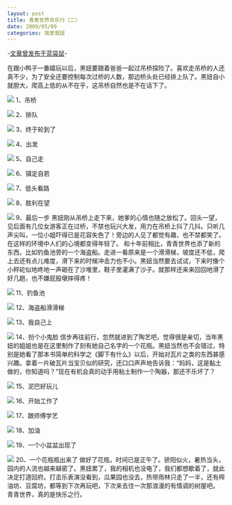 ```yaml
---
layout: post
title: 青青世界欢乐行（二）
date: 2009/05/09
categories: 我爱我妞
---
```


-[文章曾发布于蓝袋鼠](http://landaishu.hi2net.com/home/blog_read.asp?id=4175&blogid=67272)-



在跟小鸭子一番嬉玩以后，黑妞要跟着爸爸一起过吊桥探险了。喜欢走吊桥的人还真不少，为了安全还要控制每次过桥的人数，那边桥头处已经排上队了。黑妞自小就胆大，爬高上低的从不在乎，这吊桥自然也是不在话下了。

![](http://heiniuniu-static.wusisu.com/heiniuniu_uploads/upload20083/20095810558586.jpg)
1、吊桥

![](http://heiniuniu-static.wusisu.com/heiniuniu_uploads/upload20083/20095894122690.jpg)
2、排队

![](http://heiniuniu-static.wusisu.com/heiniuniu_uploads/upload20083/20095894250995.jpg)
3、终于轮到了

![](http://heiniuniu-static.wusisu.com/heiniuniu_uploads/upload20083/20095894448204.jpg)
4、出发

![](http://heiniuniu-static.wusisu.com/heiniuniu_uploads/upload20083/2009589510171.jpg)
5、自己走

![](http://heiniuniu-static.wusisu.com/heiniuniu_uploads/upload20083/20095895233146.jpg)
6、镇定自若

![](http://heiniuniu-static.wusisu.com/heiniuniu_uploads/upload20083/20095895434781.jpg)
7、低头看路

![](http://heiniuniu-static.wusisu.com/heiniuniu_uploads/upload20083/20095895532108.jpg)
8、胜利在望

![](http://heiniuniu-static.wusisu.com/heiniuniu_uploads/upload20083/20095895825624.jpg)
9、最后一步
 黑妞刚从吊桥上走下来，她爹的心情也随之放松了。回头一望，见后面有几位女游客正在过桥，不禁也玩兴大发，用力在吊桥上抖了几抖。只听几声尖叫，一位小姐吓得已是花容失色了！旁边的人见了都觉有趣，也不禁都笑了。在这样的环境中人们的心境都变得年轻了。
 和十年前相比，青青世界也添了新的东西，比如钓鱼池旁的一个海盗船。走进一看原来是一个滑滑梯，坡度还不低，爬上去还有点儿难度，滑下来的时候冲击力也不小。黑妞当然要去试试，下来时像个小秤砣似地咚地一声砸在了沙堆里，鞋子里灌满了沙子。就那样还来来回回地滑了好几趟，也不嫌屁股墩摔得疼！

![](http://heiniuniu-static.wusisu.com/heiniuniu_uploads/upload20083/200958103649663.jpg)
11、钓鱼池

![](http://heiniuniu-static.wusisu.com/heiniuniu_uploads/upload20083/200958103745521.jpg)
12、海盗船滑滑梯

![](http://heiniuniu-static.wusisu.com/heiniuniu_uploads/upload20083/200958104139217.jpg)
13、我自己上

![](http://heiniuniu-static.wusisu.com/heiniuniu_uploads/upload20083/200958104234739.jpg)
14、扮个小鬼脸
 信步再往前行，忽然就进到了陶艺吧，觉得很是亲切，当年黑妞的姐姐也是在这里制作了刻有她自己名字的一个花瓶。黑妞当然也不会错过，特别是她看了那本书简单的科学之《脚下有什么》以后，开始对瓦片之类的东西甚感兴趣。拿着一片破瓦片当宝贝似的研究，还口口声声地告诉我：“妈妈，这是黏土做的，你知道吗？”现在有机会真的动手用粘土制作一个陶器，那还不乐坏了？

![](http://heiniuniu-static.wusisu.com/heiniuniu_uploads/upload20083/20095811822953.jpg)
15、泥巴好玩儿

![](http://heiniuniu-static.wusisu.com/heiniuniu_uploads/upload20083/20095811910162.jpg)
16、开始工作了

![](http://heiniuniu-static.wusisu.com/heiniuniu_uploads/upload20083/20095811105562.jpg)
17、跟师傅学艺


![](http://heiniuniu-static.wusisu.com/heiniuniu_uploads/upload20083/200958111138930.jpg)
18、加油


![](http://heiniuniu-static.wusisu.com/heiniuniu_uploads/upload20083/20095811111878.jpg)
19、一个小盆盆出现了

![](http://heiniuniu-static.wusisu.com/heiniuniu_uploads/upload20083/200958111642682.jpg)
20、一个花瓶瓶出来了
 做好了花瓶，时间已是正午了。骄阳似火，暑热当头，园内的人流也越来越密了。黑妞累了，我的相机也没电了，我们都想歇着了，就此决定打道回府。打击乐表演没看到，瓜果园也没去，热带雨林只走了一半，还有榨油坊、豆腐坊，都等到下次再玩吧，下次来去住一次那浪漫的有情调的树屋吧。
 青青世界，真的是快乐之行。

